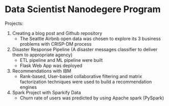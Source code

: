 # Data Scientist Nanodegere Program

Projects:
1. Creating a blog post and Github repository 
   - The Seattle Airbnb open data was chosen to explore its 3 business problems with CRISP-DM process
2. Disaster Response Pipeline (A disaster messages classifier to deliver them to appropriate agency)
   - ETL pipeline and ML pipeline were built
   - Flask Web App was deployed
3. Recommendations with IBM
   - Rank-based, User-based collaborative filtering and matrix factorization techniques were used to build a recommendation engines
4. Spark Project with Sparkify Data
   - Churn rate of users was predicted by using Apache spark (PySpark)

